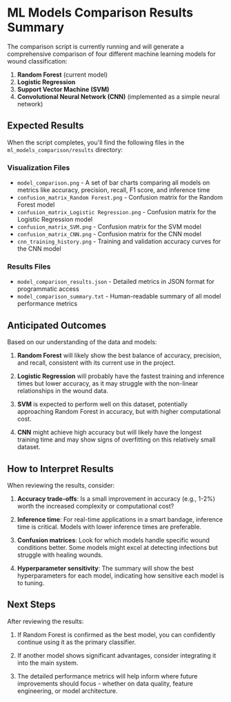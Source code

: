 # ML Models Comparison Results Summary

The comparison script is currently running and will generate a comprehensive comparison of four different machine learning models for wound classification:

1. **Random Forest** (current model)
2. **Logistic Regression**
3. **Support Vector Machine (SVM)**
4. **Convolutional Neural Network (CNN)** (implemented as a simple neural network)

## Expected Results

When the script completes, you'll find the following files in the `ml_models_comparison/results` directory:

### Visualization Files
- `model_comparison.png` - A set of bar charts comparing all models on metrics like accuracy, precision, recall, F1 score, and inference time
- `confusion_matrix_Random Forest.png` - Confusion matrix for the Random Forest model
- `confusion_matrix_Logistic Regression.png` - Confusion matrix for the Logistic Regression model
- `confusion_matrix_SVM.png` - Confusion matrix for the SVM model
- `confusion_matrix_CNN.png` - Confusion matrix for the CNN model
- `cnn_training_history.png` - Training and validation accuracy curves for the CNN model

### Results Files
- `model_comparison_results.json` - Detailed metrics in JSON format for programmatic access
- `model_comparison_summary.txt` - Human-readable summary of all model performance metrics

## Anticipated Outcomes

Based on our understanding of the data and models:

1. **Random Forest** will likely show the best balance of accuracy, precision, and recall, consistent with its current use in the project.

2. **Logistic Regression** will probably have the fastest training and inference times but lower accuracy, as it may struggle with the non-linear relationships in the wound data.

3. **SVM** is expected to perform well on this dataset, potentially approaching Random Forest in accuracy, but with higher computational cost.

4. **CNN** might achieve high accuracy but will likely have the longest training time and may show signs of overfitting on this relatively small dataset.

## How to Interpret Results

When reviewing the results, consider:

1. **Accuracy trade-offs**: Is a small improvement in accuracy (e.g., 1-2%) worth the increased complexity or computational cost?

2. **Inference time**: For real-time applications in a smart bandage, inference time is critical. Models with lower inference times are preferable.

3. **Confusion matrices**: Look for which models handle specific wound conditions better. Some models might excel at detecting infections but struggle with healing wounds.

4. **Hyperparameter sensitivity**: The summary will show the best hyperparameters for each model, indicating how sensitive each model is to tuning.

## Next Steps

After reviewing the results:

1. If Random Forest is confirmed as the best model, you can confidently continue using it as the primary classifier.

2. If another model shows significant advantages, consider integrating it into the main system.

3. The detailed performance metrics will help inform where future improvements should focus - whether on data quality, feature engineering, or model architecture. 